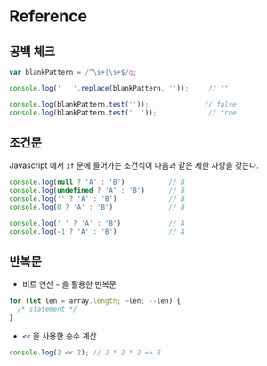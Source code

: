 # Reference

## 공백 체크

```javascript
var blankPattern = /^\s+|\s+$/g;

console.log('   '.replace(blankPattern, ''));     // ""

console.log(blankPattern.test(''));              // false 
console.log(blankPattern.test('  '));             // true 
```

## 조건문

Javascript 에서 `if` 문에 들어가는 조건식이 다음과 같은 제한 사항을 갖는다.

```javascript
console.log(null ? 'A' : 'B')           // B
console.log(undefined ? 'A' : 'B')      // B
console.log('' ? 'A' : 'B')             // B
console.log(0 ? 'A' : 'B')              // B

console.log(' ' ? 'A' : 'B')            // A
console.log(-1 ? 'A' : 'B')             // A
```

## 반복문

* 비트 연산 `~` 을 활용한 반복문

```javascript
for (let len = array.length; ~len; --len) {
  /* statement */
}
```

* `<<` 을 사용한 승수 계산

```javascript
console.log(2 << 2); // 2 * 2 * 2 => 8
```
